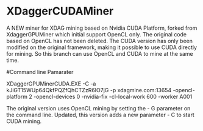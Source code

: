 # XDaggerCUDAMiner
A NEW miner for XDAG mining based on Nvidia CUDA Platform, forked from XdaggerGPUMiner which initial support OpenCL only.
The original code based on OpenCL has not been deleted. The CUDA version has only been modified on the original framework, making it possible to use CUDA directly for mining. So this branch can use OpenCL and CUDA to mine at the same time.

#Command line Pamarater

XDaggerGPUMinerCUDA.EXE -C -a kJiGT15WUp64QkfPQZfQhCTZzR6IO7jG -p xdagmine.com:13654 -opencl-platform 2 -opencl-devices 0 -nvidia-fix -cl-local-work 600 -worker A001

The original version uses OpenCL mining by setting the - G parameter on the command line. Updated, this version adds a new parameter - C to start CUDA mining.

